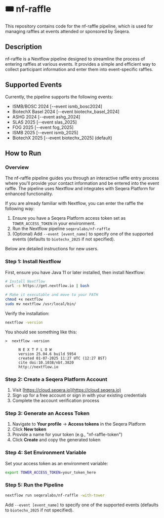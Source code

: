 # 🎟️ nf-raffle

This repository contains code for the nf-raffle pipeline, which is used for managing raffles at events attended or sponsored by Seqera.

## Description

nf-raffle is a Nextflow pipeline designed to streamline the process of entering raffles at various events. It provides a simple and efficient way to collect participant information and enter them into event-specific raffles.

## Supported Events

Currently, the pipeline supports the following events:

- ISMB/BOSC 2024      [--event ismb_bosc2024]
- BiotechX Basel 2024 [--event biotechx_basel_2024]
- ASHG 2024           [--event ashg_2024]
- SLAS 2025           [--event slas_2025]
- FOG 2025            [--event fog_2025]
- ISMB 2025           [--event ismb_2025]
- BiotechX 2025       [--event biotechx_2025] (default)

## How to Run

### Overview

The nf-raffle pipeline guides you through an interactive raffle entry process where you'll provide your contact information and be entered into the event raffle. The pipeline uses Nextflow and integrates with Seqera Platform for enhanced functionality.

If you are already familiar with Nextflow, you can enter the raffle the following way:

1. Ensure you have a Seqera Platform access token set as `TOWER_ACCESS_TOKEN` in your environment.
2. Run the Nextflow pipeline `seqeralabs/nf-raffle`
3. (Optional) Add `--event [event_name]` to specify one of the supported events (defaults to `biotechx_2025` if not specified).

Below are detailed instructions for new users.

### Step 1: Install Nextflow

First, ensure you have Java 11 or later installed, then install Nextflow:

```bash
# Install Nextflow
curl -s https://get.nextflow.io | bash

# Make it executable and move to your PATH
chmod +x nextflow
sudo mv nextflow /usr/local/bin/
```

Verify the installation:

```bash
nextflow -version
```

You should see something like this:

```console
>  nextflow -version                                                      

      N E X T F L O W
      version 25.04.6 build 5954
      created 01-07-2025 11:27 UTC (12:27 BST)
      cite doi:10.1038/nbt.3820
      http://nextflow.io
```

### Step 2: Create a Seqera Platform Account

1. Visit [https://cloud.seqera.io](https://cloud.seqera.io)
2. Sign up for a free account or sign in with your existing credentials
3. Complete the account verification process

### Step 3: Generate an Access Token

1. Navigate to **Your profile** → **Access tokens** in the Seqera Platform
2. Click **New token**
3. Provide a name for your token (e.g., "nf-raffle-token")
4. Click **Create** and copy the generated token

### Step 4: Set Environment Variable

Set your access token as an environment variable:

```bash
export TOWER_ACCESS_TOKEN=your_token_here
```

### Step 5: Run the Pipeline

```bash
nextflow run seqeralabs/nf-raffle -with-tower
```

Add `--event [event_name]` to specify one of the supported events (defaults to `biotechx_2025` if not specified).
